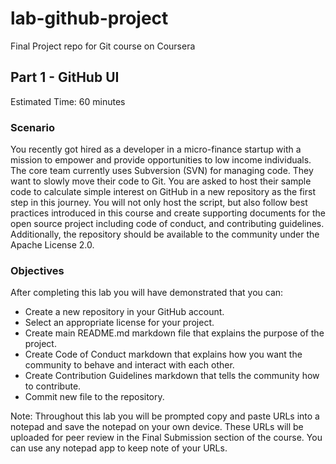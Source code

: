 # lab-github-project
Final Project repo for Git course on Coursera


## Part 1 - GitHub UI
Estimated Time: 60 minutes

### Scenario
You recently got hired as a developer in a micro-finance startup with a mission to empower and provide opportunities to low income individuals. The core team currently uses Subversion (SVN) for managing code. They want to slowly move their code to Git. You are asked to host their sample code to calculate simple interest on GitHub in a new repository as the first step in this journey. You will not only host the script, but also follow best practices introduced in this course and create supporting documents for the open source project including code of conduct, and contributing guidelines. Additionally, the repository should be available to the community under the Apache License 2.0.

### Objectives
After completing this lab you will have demonstrated that you can:

- Create a new repository in your GitHub account.
- Select an appropriate license for your project.
- Create main README.md markdown file that explains the purpose of the project.
- Create Code of Conduct markdown that explains how you want the community to behave and interact with each other.
- Create Contribution Guidelines markdown that tells the community how to contribute.
- Commit new file to the repository.

Note: Throughout this lab you will be prompted copy and paste URLs into a notepad and save the notepad on your own device. These URLs will be uploaded for peer review in the Final Submission section of the course. You can use any notepad app to keep note of your URLs.
